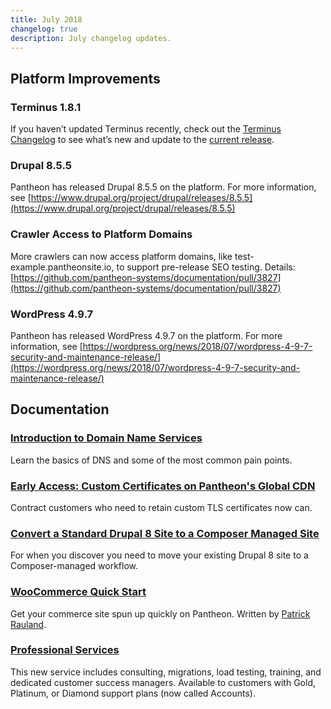 ```yaml
---
title: July 2018
changelog: true
description: July changelog updates.
---
```

## Platform Improvements
### Terminus 1.8.1
If you haven’t updated Terminus recently, check out the <a data-proofer-ignore href="/docs/terminus/updates/#changelog">Terminus Changelog</a> to see what’s new and update to the <a data-proofer-ignore href="/docs/terminus/updates/#update-to-the-current-release">current release</a>.

### Drupal 8.5.5
Pantheon has released Drupal 8.5.5 on the platform. For more information, see [https://www.drupal.org/project/drupal/releases/8.5.5](https://www.drupal.org/project/drupal/releases/8.5.5)

### Crawler Access to Platform Domains
More crawlers can now access platform domains, like test-example.pantheonsite.io, to support pre-release SEO testing. Details: [https://github.com/pantheon-systems/documentation/pull/3827](https://github.com/pantheon-systems/documentation/pull/3827)

### WordPress 4.9.7
Pantheon has released WordPress 4.9.7 on the platform. For more information, see [https://wordpress.org/news/2018/07/wordpress-4-9-7-security-and-maintenance-release/](https://wordpress.org/news/2018/07/wordpress-4-9-7-security-and-maintenance-release/)

## Documentation

### [Introduction to Domain Name Services](/dns)
Learn the basics of DNS and some of the most common pain points.

### [Early Access: Custom Certificates on Pantheon's Global CDN](/custom-certificates)
Contract customers who need to retain custom TLS certificates now can.

### [Convert a Standard Drupal 8 Site to a Composer Managed Site](/guides/composer-convert)
For when you discover you need to move your existing Drupal 8 site to a Composer-managed workflow.

### [WooCommerce Quick Start](/guides/woocommerce)
Get your commerce site spun up quickly on Pantheon. Written by [Patrick Rauland](https://www.speakinginbytes.com/).

### [Professional Services](/professional-services)
This new service includes consulting, migrations, load testing, training, and dedicated customer success managers. Available to customers with Gold, Platinum, or Diamond support plans (now called Accounts).
